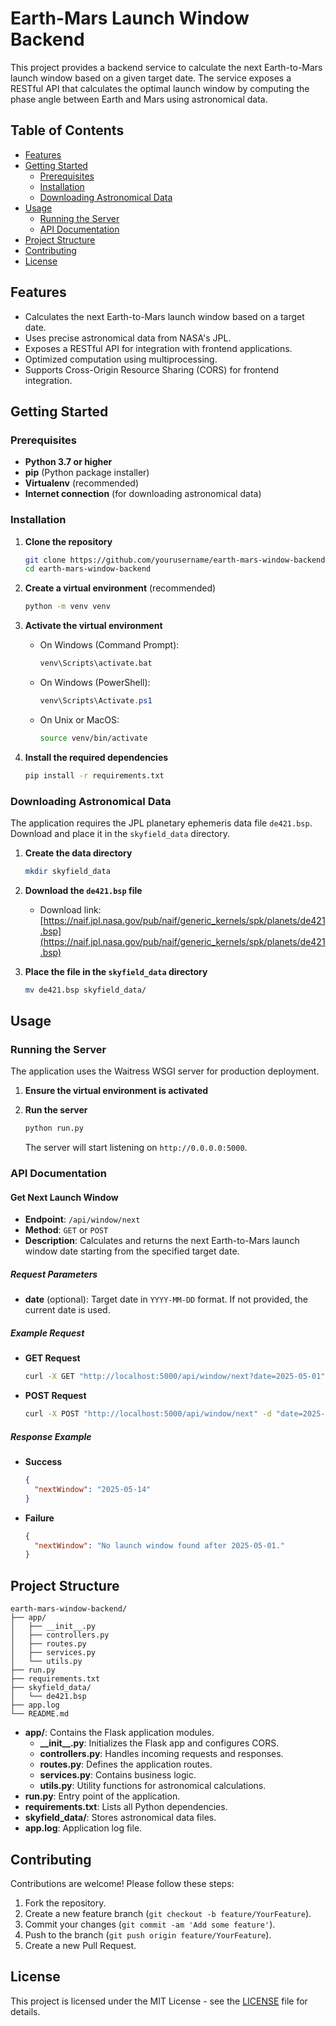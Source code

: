 # Earth-Mars Launch Window Backend

This project provides a backend service to calculate the next Earth-to-Mars launch window based on a given target date. The service exposes a RESTful API that calculates the optimal launch window by computing the phase angle between Earth and Mars using astronomical data.

## Table of Contents

- [Features](#features)
- [Getting Started](#getting-started)
  - [Prerequisites](#prerequisites)
  - [Installation](#installation)
  - [Downloading Astronomical Data](#downloading-astronomical-data)
- [Usage](#usage)
  - [Running the Server](#running-the-server)
  - [API Documentation](#api-documentation)
- [Project Structure](#project-structure)
- [Contributing](#contributing)
- [License](#license)

## Features

- Calculates the next Earth-to-Mars launch window based on a target date.
- Uses precise astronomical data from NASA's JPL.
- Exposes a RESTful API for integration with frontend applications.
- Optimized computation using multiprocessing.
- Supports Cross-Origin Resource Sharing (CORS) for frontend integration.

## Getting Started

### Prerequisites

- **Python 3.7 or higher**
- **pip** (Python package installer)
- **Virtualenv** (recommended)
- **Internet connection** (for downloading astronomical data)

### Installation

1. **Clone the repository**

   ```bash
   git clone https://github.com/yourusername/earth-mars-window-backend.git
   cd earth-mars-window-backend
   ```

2. **Create a virtual environment** (recommended)

   ```bash
   python -m venv venv
   ```

3. **Activate the virtual environment**

   - On Windows (Command Prompt):

     ```cmd
     venv\Scripts\activate.bat
     ```

   - On Windows (PowerShell):

     ```powershell
     venv\Scripts\Activate.ps1
     ```

   - On Unix or MacOS:

     ```bash
     source venv/bin/activate
     ```

4. **Install the required dependencies**

   ```bash
   pip install -r requirements.txt
   ```

### Downloading Astronomical Data

The application requires the JPL planetary ephemeris data file `de421.bsp`. Download and place it in the `skyfield_data` directory.

1. **Create the data directory**

   ```bash
   mkdir skyfield_data
   ```

2. **Download the `de421.bsp` file**

   - Download link: [https://naif.jpl.nasa.gov/pub/naif/generic_kernels/spk/planets/de421.bsp](https://naif.jpl.nasa.gov/pub/naif/generic_kernels/spk/planets/de421.bsp)

3. **Place the file in the `skyfield_data` directory**

   ```bash
   mv de421.bsp skyfield_data/
   ```

## Usage

### Running the Server

The application uses the Waitress WSGI server for production deployment.

1. **Ensure the virtual environment is activated**

2. **Run the server**

   ```bash
   python run.py
   ```

   The server will start listening on `http://0.0.0.0:5000`.

### API Documentation

#### Get Next Launch Window

- **Endpoint**: `/api/window/next`
- **Method**: `GET` or `POST`
- **Description**: Calculates and returns the next Earth-to-Mars launch window date starting from the specified target date.

##### Request Parameters

- **date** (optional): Target date in `YYYY-MM-DD` format. If not provided, the current date is used.

##### Example Request

- **GET Request**

  ```bash
  curl -X GET "http://localhost:5000/api/window/next?date=2025-05-01"
  ```

- **POST Request**

  ```bash
  curl -X POST "http://localhost:5000/api/window/next" -d "date=2025-05-01"
  ```

##### Response Example

- **Success**

  ```json
  {
    "nextWindow": "2025-05-14"
  }
  ```

- **Failure**

  ```json
  {
    "nextWindow": "No launch window found after 2025-05-01."
  }
  ```

## Project Structure

```
earth-mars-window-backend/
├── app/
│   ├── __init__.py
│   ├── controllers.py
│   ├── routes.py
│   ├── services.py
│   └── utils.py
├── run.py
├── requirements.txt
├── skyfield_data/
│   └── de421.bsp
├── app.log
└── README.md
```

- **app/**: Contains the Flask application modules.
  - **\_\_init\_\_.py**: Initializes the Flask app and configures CORS.
  - **controllers.py**: Handles incoming requests and responses.
  - **routes.py**: Defines the application routes.
  - **services.py**: Contains business logic.
  - **utils.py**: Utility functions for astronomical calculations.
- **run.py**: Entry point of the application.
- **requirements.txt**: Lists all Python dependencies.
- **skyfield_data/**: Stores astronomical data files.
- **app.log**: Application log file.

## Contributing

Contributions are welcome! Please follow these steps:

1. Fork the repository.
2. Create a new feature branch (`git checkout -b feature/YourFeature`).
3. Commit your changes (`git commit -am 'Add some feature'`).
4. Push to the branch (`git push origin feature/YourFeature`).
5. Create a new Pull Request.

## License

This project is licensed under the MIT License - see the [LICENSE](LICENSE) file for details.